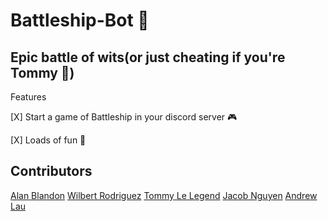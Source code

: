 # Battleship-Bot 🚢

## Epic battle of wits(or just cheating if you're Tommy 👿)

Features

[X] Start a game of Battleship in your discord server 🎮

[X] Loads of fun 🥳

## Contributors
<a href="https://github.com/AlanBlandon">Alan Blandon</a>
<a href="https://github.com/wilbertrodriguez">Wilbert Rodriguez</a>
<a href="https://github.com/TommyLe3825">Tommy Le Legend</a>
<a href="https://github.com/barrotbake">Jacob Nguyen</a>
<a href="">Andrew Lau</a>
